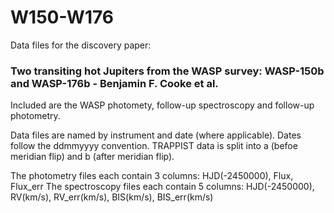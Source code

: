 # W150-W176

Data files for the discovery paper:

### Two transiting hot Jupiters from the WASP survey: WASP-150b and WASP-176b - Benjamin F. Cooke et al.

Included are the WASP photomety, follow-up spectroscopy and follow-up photometry.

Data files are named by instrument and date (where applicable). Dates follow the ddmmyyyy convention. TRAPPIST data is split into a (befoe meridian flip) and b (after meridian flip).

The photometry files each contain 3 columns: HJD(-2450000), Flux, Flux_err
The spectroscopy files each contain 5 columns: HJD(-2450000), RV(km/s), RV_err(km/s), BIS(km/s), BIS_err(km/s)
